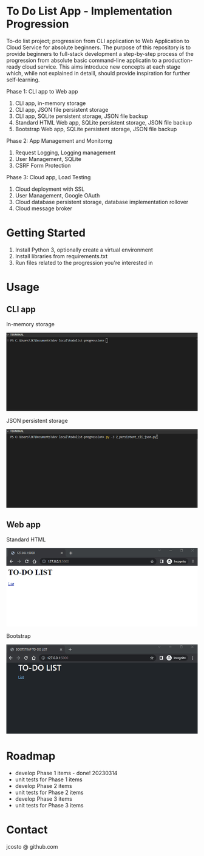 # To Do List App - Implementation Progression
To-do list project; progression from CLI application to Web Application to Cloud Service for absolute beginners. The purpose of this repository is to provide beginners to full-stack development a step-by-step process of the progression from absolute basic command-line applicatin to a production-ready cloud service. This aims introduce new concepts at each stage which, while not explained in detaill, should provide inspiration for further self-learning.

Phase 1: CLI app to Web app
1. CLI app, in-memory storage
2. CLI app, JSON file persistent storage
3. CLI app, SQLite persistent storage, JSON file backup
4. Standard HTML Web app, SQLite persistent storage, JSON file backup
5. Bootstrap Web app, SQLite persistent storage, JSON file backup

Phase 2: App Management and Monitorng
1. Request Logging, Logging management
2. User Management, SQLite
3. CSRF Form Protection

Phase 3: Cloud app,  Load Testing
1. Cloud deployment with SSL
2. User Management, Google OAuth
3. Cloud database persistent storage, database implementation rollover
4. Cloud message broker


# Getting Started
1. Install Python 3, optionally create a virtual environment
2. Install libraries from requirements.txt
3. Run files related to the progression you're interested in

# Usage
## CLI app

In-memory storage

![CLI application, in-memory storage](/demos/1_inmemory_cli.gif?raw=true)

JSON persistent storage

![CLI application, JSON persistent storage](/demos/2_persistent_cli_json.gif?raw=true)

## Web app

Standard HTML

![Standard HTML Web app](/demos/4_html_web_app.gif?raw=true)

Bootstrap

![Standard HTML Web app](/demos/5_bootstrap_web_app.gif?raw=true)


# Roadmap
* develop Phase 1 items - done! 20230314
* unit tests for Phase 1 items
* develop Phase 2 items
* unit tests for Phase 2 items
* develop Phase 3 items
* unit tests for Phase 3 items

# Contact
jcosto @ github.com